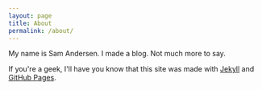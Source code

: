 ```yaml
---
layout: page
title: About
permalink: /about/
---
```


My name is Sam Andersen. I made a blog. Not much more to say.

If you're a geek, I'll have you know that this site was made with [Jekyll](https://jekyllrb.com/) and [GitHub Pages](https://pages.github.com/).
